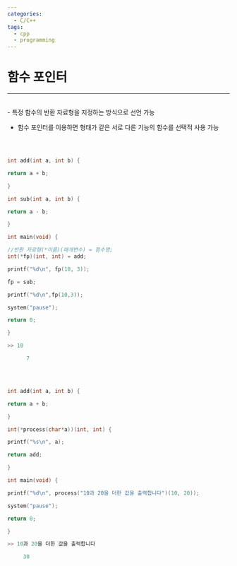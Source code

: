```yaml
---
categories:
  - C/C++
tags:
  - cpp
  - programming
---
```

# 함수 포인터
___
<br>
- 특정 함수의 반환 자료형을 지정하는 방식으로 선언 가능

- 함수 포인터를 이용하면 형태가 같은 서로 다른 기능의 함수를 선택적 사용 가능
<br>

```c

int add(int a, int b) {

return a + b;

}

int sub(int a, int b) {

return a - b;

}

int main(void) {

//반환 자료형(*이름)(매개변수) = 함수명;
int(*fp)(int, int) = add;

printf("%d\n", fp(10, 3));

fp = sub;

printf("%d\n",fp(10,3));

system("pause");

return 0;

}

>> 10

      7
```
<br>


```c

int add(int a, int b) {

return a + b;

}

int(*process(char*a))(int, int) {

printf("%s\n", a);

return add;

}

int main(void) {

printf("%d\n", process("10과 20을 더한 값을 출력합니다")(10, 20));

system("pause");

return 0;

}

>> 10과 20을 더한 값을 출력합니다 

     30


```
















